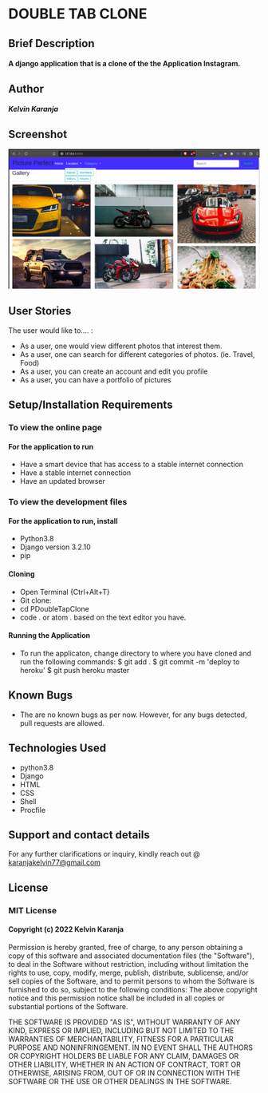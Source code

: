 # DOUBLE TAB CLONE

## Brief Description
#### A django application that is a clone of the the Application Instagram. 

## Author
#### *Kelvin Karanja*

## Screenshot
<img src='https://github.com/KaranjaK/Personal-Gallery/blob/master/static/screenshot.png'>

## User Stories
The user would like to.... :
* As a user, one would view different photos that interest them.
* As a user, one can search for different categories of photos. (ie. Travel, Food)
* As a user, you can create an account and edit you profile
* As a user, you can have a portfolio of pictures

## Setup/Installation Requirements
### To view the online page
#### For the application to run
* Have a smart device that has access to a stable internet connection
* Have a stable internet connection
* Have an updated browser

### To view the development files
#### For the application to run, install
* Python3.8
* Django version 3.2.10
* pip

#### Cloning
* Open Terminal {Ctrl+Alt+T}
* Git clone:
* cd PDoubleTapClone
* code . or atom . based on the text editor you have.

#### Running the Application
* To run the applicaton, change directory to where you have cloned and run the following commands:
        $ git add .
        $ git commit -m 'deploy to heroku'
        $ git push heroku master

## Known Bugs
* The are no known bugs as per now. However, for any bugs detected, pull requests are allowed.

## Technologies Used
* python3.8
* Django
* HTML
* CSS
* Shell
* Procfile

## Support and contact details
For any further clarifications or inquiry, kindly reach out @ karanjakelvin77@gmail.com

## License
### MIT License
#### Copyright (c) 2022 Kelvin Karanja
Permission is hereby granted, free of charge, to any person obtaining a copy
of this software and associated documentation files (the "Software"), to deal
in the Software without restriction, including without limitation the rights
to use, copy, modify, merge, publish, distribute, sublicense, and/or sell
copies of the Software, and to permit persons to whom the Software is
furnished to do so, subject to the following conditions:
The above copyright notice and this permission notice shall be included in all
copies or substantial portions of the Software.

THE SOFTWARE IS PROVIDED "AS IS", WITHOUT WARRANTY OF ANY KIND, EXPRESS OR
IMPLIED, INCLUDING BUT NOT LIMITED TO THE WARRANTIES OF MERCHANTABILITY,
FITNESS FOR A PARTICULAR PURPOSE AND NONINFRINGEMENT. IN NO EVENT SHALL THE
AUTHORS OR COPYRIGHT HOLDERS BE LIABLE FOR ANY CLAIM, DAMAGES OR OTHER
LIABILITY, WHETHER IN AN ACTION OF CONTRACT, TORT OR OTHERWISE, ARISING FROM,
OUT OF OR IN CONNECTION WITH THE SOFTWARE OR THE USE OR OTHER DEALINGS IN THE
SOFTWARE.